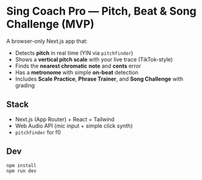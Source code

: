 # Sing Coach Pro — Pitch, Beat & Song Challenge (MVP)

A browser-only Next.js app that:
- Detects **pitch** in real time (YIN via `pitchfinder`)
- Shows a **vertical pitch scale** with your live trace (TikTok-style)
- Finds the **nearest chromatic note** and **cents** error
- Has a **metronome** with simple **on-beat** detection
- Includes **Scale Practice**, **Phrase Trainer**, and **Song Challenge** with grading

## Stack
- Next.js (App Router) + React + Tailwind
- Web Audio API (mic input + simple click synth)
- `pitchfinder` for f0

## Dev
```bash
npm install
npm run dev
